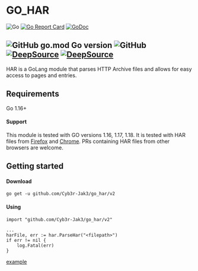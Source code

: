 # GO_HAR

![Go](https://github.com/Cyb3r-Jak3/go_har/workflows/Go/badge.svg?branch=master) [![Go Report Card](https://goreportcard.com/badge/github.com/Cyb3r-Jak3/go_har)](https://goreportcard.com/report/github.com/Cyb3r-Jak3/go_har)  [![GoDoc](https://godoc.org/github.com/Cyb3r-Jak3/go_har?status.svg)](https://godoc.org/github.com/Cyb3r-Jak3/go_har)

![GitHub go.mod Go version](https://img.shields.io/github/go-mod/go-version/Cyb3r-Jak3/go_har?style=flat-square) ![GitHub](https://img.shields.io/github/license/Cyb3r-Jak3/go_har?style=flat-square)
[![DeepSource](https://deepsource.io/gh/Cyb3r-Jak3/go_har.svg/?label=active+issues&show_trend=true)](https://deepsource.io/gh/Cyb3r-Jak3/go_har/?ref=repository-badge) [![DeepSource](https://deepsource.io/gh/Cyb3r-Jak3/go_har.svg/?label=resolved+issues&show_trend=true)](https://deepsource.io/gh/Cyb3r-Jak3/go_har/?ref=repository-badge)
---

HAR is a GoLang module that parses HTTP Archive files and allows for easy access to pages and entries.

## Requirements

Go 1.16+

#### Support

This module is tested with GO versions 1.16, 1.17, 1.18. It is tested with HAR files from [Firefox](testdata/Firefox.har) and [Chrome](testdata/Chrome.har). PRs containing HAR files from other browsers are welcome.

## Getting started

#### Download

`go get -u github.com/Cyb3r-Jak3/go_har/v2`

#### Using

```golang
import "github.com/Cyb3r-Jak3/go_har/v2"

...
harFile, err := har.ParseHar("<filepath>")
if err != nil {
    log.Fatal(err)
}
```

[example](example/simple/main.go)
